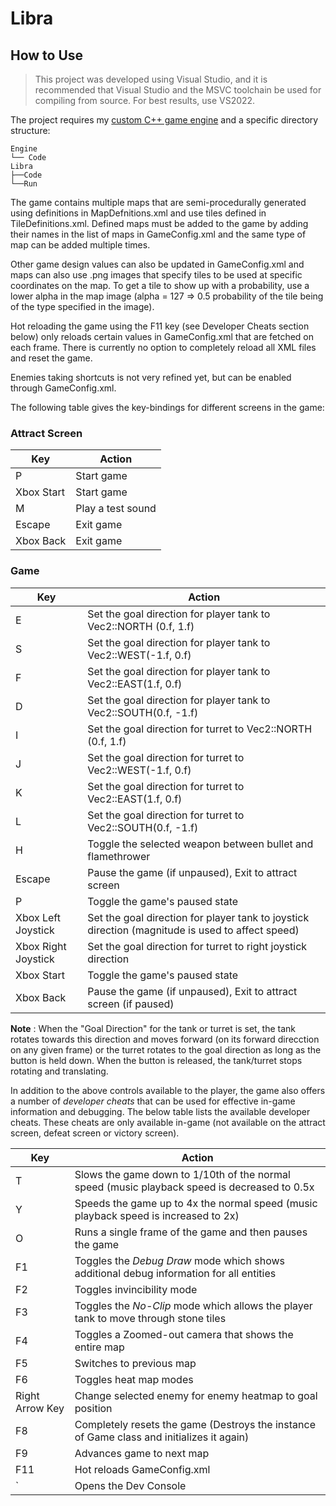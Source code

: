 # Libra

## How to Use

> This project was developed using Visual Studio, and it is recommended that Visual Studio and the MSVC toolchain be used for compiling from source. For best results, use VS2022.

The project requires my [custom C++ game engine](https://github.com/shreyasnisal/GameEngine) and a specific directory structure:

```
Engine
└── Code
Libra
├──Code
└──Run
```

The game contains multiple maps that are semi-procedurally generated using definitions in MapDefnitions.xml and use tiles defined in TileDefinitions.xml. Defined maps must be added to the game by adding their names in the list of maps in GameConfig.xml and the same type of map can be added multiple times.

Other game design values can also be updated in GameConfig.xml and maps can also use .png images that specify tiles to be used at specific coordinates on the map. To get a tile to show up with a probability, use a lower alpha in the map image (alpha = 127 => 0.5 probability of the tile being of the type specified in the image).

Hot reloading the game using the F11 key (see Developer Cheats section below) only reloads certain values in GameConfig.xml that are fetched on each frame. There is currently no option to completely reload all XML files and reset the game.

Enemies taking shortcuts is not very refined yet, but can be enabled through GameConfig.xml.

The following table gives the key-bindings for different screens in the game:

### Attract Screen

| Key           | Action                            |
|---------------|-----------------------------------|
| P             | Start game                        |
| Xbox Start    | Start game                        |
| M             | Play a test sound                 |
| Escape        | Exit game                         |
| Xbox Back     | Exit game

### Game

| Key                   | Action                                                                                                |
|-----------------------|-------------------------------------------------------------------------------------------------------|
| E                     | Set the goal direction for player tank to Vec2::NORTH (0.f, 1.f)                                      |
| S                     | Set the goal direction for player tank to Vec2::WEST(-1.f, 0.f)                                       |
| F                     | Set the goal direction for player tank to Vec2::EAST(1.f, 0.f)                                        |
| D                     | Set the goal direction for player tank to Vec2::SOUTH(0.f, -1.f)                                      |
| I                     | Set the goal direction for turret to Vec2::NORTH (0.f, 1.f)                                           |
| J                     | Set the goal direction for turret to Vec2::WEST(-1.f, 0.f)                                            |
| K                     | Set the goal direction for turret to Vec2::EAST(1.f, 0.f)                                             |
| L                     | Set the goal direction for turret to Vec2::SOUTH(0.f, -1.f)                                           |
| H                     | Toggle the selected weapon between bullet and flamethrower                                            |
| Escape                | Pause the game (if unpaused), Exit to attract screen                                                  |
| P                     | Toggle the game's paused state                                                                        |
| Xbox Left Joystick    | Set the goal direction for player tank to joystick direction (magnitude is used to affect speed)      |
| Xbox Right Joystick   | Set the goal direction for turret to right joystick direction                                         |
| Xbox Start            | Toggle the game's paused state                                                                        |
| Xbox Back             | Pause the game (if unpaused), Exit to attract screen (if paused)                                      |

**Note** : When the "Goal Direction" for the tank or turret is set, the tank rotates towards this direction and moves forward (on its forward direcction on any given frame) or the turret rotates to the goal direction as long as the button is held down. When the button is released, the tank/turret stops rotating and translating.

In addition to the above controls available to the player, the game also offers a number of *developer cheats* that can be used for effective in-game information and debugging. The below table lists the available developer cheats. These cheats are only available in-game (not available on the attract screen, defeat screen or victory screen).

| Key               | Action                                                                                        |
|-------------------|-----------------------------------------------------------------------------------------------|
| T                 | Slows the game down to 1/10th of the normal speed (music playback speed is decreased to 0.5x  |
| Y                 | Speeds the game up to 4x the normal speed (music playback speed is increased to 2x)           |
| O                 | Runs a single frame of the game and then pauses the game                                      |
| F1                | Toggles the *Debug Draw* mode which shows additional debug information for all entities       |
| F2                | Toggles invincibility mode                                                                    |
| F3                | Toggles the *No-Clip* mode which allows the player tank to move through stone tiles           |
| F4                | Toggles a Zoomed-out camera that shows the entire map                                         |
| F5                | Switches to previous map                                                                      |
| F6                | Toggles heat map modes                                                                        |
| Right Arrow Key   | Change selected enemy for enemy heatmap to goal position                                      |
| F8                | Completely resets the game (Destroys the instance of Game class and initializes it again)     |
| F9                | Advances game to next map                                                                     |
| F11               | Hot reloads GameConfig.xml                                                                    |
| `                 | Opens the Dev Console                                                                         |
